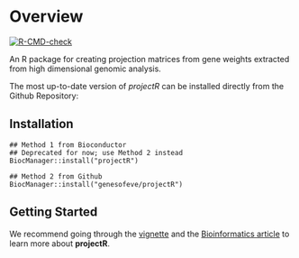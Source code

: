 # Overview

[![R-CMD-check](https://github.com/genesofeve/projectR/actions/workflows/r-build-check.yml/badge.svg)](https://github.com/genesofeve/projectR/actions/workflows/r-build-check.yml)

An R package for creating projection matrices from gene weights extracted from
high dimensional genomic analysis.

The most up-to-date version of *projectR* can be installed directly from the
Github Repository:

## Installation
```
## Method 1 from Bioconductor
## Deprecated for now; use Method 2 instead
BiocManager::install("projectR")

## Method 2 from Github
BiocManager::install("genesofeve/projectR")
```
## Getting Started
We recommend going through the [vignette](https://www.bioconductor.org/packages/release/bioc/vignettes/projectR/inst/doc/projectR.pdf) and the [Bioinformatics article](https://academic.oup.com/bioinformatics/article/36/11/3592/5804979) to learn more about **projectR**.
